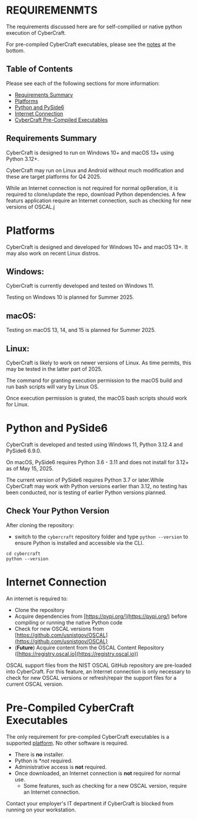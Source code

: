 # REQUIREMENMTS

The requirements discussed here are for self-compilied or native python execution of CyberCraft.

For pre-compiled CyberCraft executables, please see the [notes](#pre-compiled-cybercraft-executables) at the bottom. 

## Table of Contents

Please see each of the following sections for more information:
- [Requirements Summary](#requirements-summary)
- [Platforms](#platforms)
- [Python and PySide6](#python-and-pyside6)
- [Internet Connection](#internet-connection)
- [CyberCraft Pre-Compiled Executables](#pre-compiled-cybercraft-executables)

## Requirements Summary

CyberCraft is designed to run on Windows 10+ and macOS 13+ using Python 3.12+. 

CyberCraft may run on Linux and Android without much modification and these are target platforms for Q4 2025.

While an Internet connection is not required for normal op9eration, it is required to clone/update the repo, download Python dependencies. A few featurs application require an Internet connection, such as checking for new versions of OSCAL.j

# Platforms

CyberCraft is designed and developed for Windows 10+ and macOS 13+. It may also work on recent Linux distros.

## Windows:

CyberCraft is currently developed and tested on Windows 11. 

Testing on Windows 10 is planned for Summer 2025.

## macOS:

Testing on macOS 13, 14, and 15 is planned for Summer 2025.

## Linux:

CyberCraft is likely to work on newer versions of Linux.
As time permits, this may be tested in the latter part of 2025. 

The command for granting execution permission to the macOS build and run bash scripts will vary by Linux OS. 

Once execution permission is grated, the macOS bash scripts should work for Linux.

# Python and PySide6

CyberCraft is developed and tested using Windows 11, Python 3.12.4 and PySide6 6.9.0. 

On macOS, PySide6 requires Python 3.6 - 3.11 and does not install for 3.12+ as of May 15, 2025.

The current version of PySide6 requires Python 3.7 or later.While CyberCraft may work with Python versions earlier than 3.12, no testing has been conducted, nor is testing of earlier Python versions planned.

## Check Your Python Version
After cloning the repository:
- switch to the `cybercraft` repository folder and type `python --version` to ensure Python is installed and accessible via the CLI. 

```
cd cybercraft
python --version
```

# Internet Connection
An internet is required to:
- Clone the repository
- Acquire dependencies from [https://pypi.org/](https://pypi.org/) before compiling or running the native Python code
- Check for new OSCAL versions from [https://github.com/usnistgov/OSCAL](https://github.com/usnistgov/OSCAL)
- (**Future**) Acquire content from the OSCAL Content Repository ([https://registry.oscal.io](https://registry.oscal.io))

OSCAL support files from the NIST OSCAL GitHub repository are pre-loaded into CyberCraft. For this feature, an Internet connection is only necessary to check for new OSCAL versions or refresh/repair the support files for a current OSCAL version.

# Pre-Compiled CyberCraft Executables

The only requirement for pre-compiled CyberCraft executables is a supported [platform](#platforms). No other software is required.

- There is **no** installer. 
- Python is **not* required.
- Administrative access is **not** required. 
- Once downloaded, an Internet connection is **not** required for normal use.
  - Some features, such as checking for a new OSCAL version, require an Internet connection. 

Contact your employer's IT department if CyberCraft is blocked from running on your workstation.
